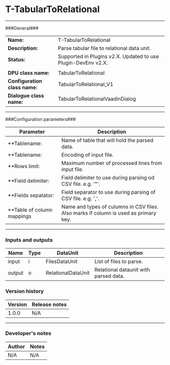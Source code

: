 # T-TabularToRelational #
----------

###General###

|                              |                                             |
|------------------------------|---------------------------------------------|
|**Name:**                     |T-TabularToRelational                        |
|**Description:**              |Parse tabular file to relational data unit.  |
|**Status:**                   |Supported in Plugins v2.X. Updated to use Plugin-DevEnv v2.X.       |
|                              |                                             |
|**DPU class name:**           |TabularToRelational                          | 
|**Configuration class name:** |TabularToRelational_V1                       |
|**Dialogue class name:**      |TabularToRelationalVaadinDialog              |

***

###Configuration parameters###

|Parameter                                       |Description                                                                          |
|------------------------------------------------|-------------------------------------------------------------------------------------|
|**Tablename:                                    |Name of table that will hold the parsed data.                                        |
|**Tablename:                                    |Encoding of input file.                                                              |
|**Rows limit:                                   |Maximum number of processed lines from input file.                                   |
|**Field delimiter:                              |Field delimiter to use during parsing od CSV file. e.g. '"'.                         |
|**Fields sepatator:                             |Field separator to use during parsing of CSV file. e.g. ','.                         |
|**Table of column mappings                      |Name and types of culumns in CSV files. Also marks if column is used as primary key. |

***

### Inputs and outputs ###

|Name    |Type           |DataUnit          |Description                          |
|--------|---------------|------------------|-------------------------------------|
|input   |i              |FilesDataUnit     |List of files to parse.              |
|output  |o              |RelationalDataUnit|Relational dataunit with parsed data.|   

### Version history ###

|Version |Release notes |
|--------|--------------|
|1.0.0   |N/A           |                                

***

### Developer's notes ###

|Author |Notes |
|-------|------|
|N/A    |N/A   | 
